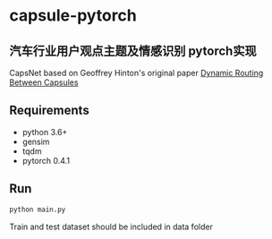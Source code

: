 # capsule-pytorch

##  汽车行业用户观点主题及情感识别 pytorch实现

CapsNet based on Geoffrey Hinton's original paper 
[Dynamic Routing Between Capsules](https://arxiv.org/abs/1710.09829)

## Requirements

 - python 3.6+
 - gensim
 - tqdm
 - pytorch 0.4.1
   
## Run

```bash
python main.py
```
Train and test dataset should be included in data folder
